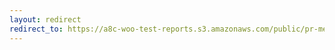 ```yaml
---
layout: redirect
redirect_to: https://a8c-woo-test-reports.s3.amazonaws.com/public/pr-merge/43177/e2e/index.html
---
```

